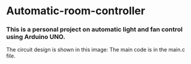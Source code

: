 # Automatic-room-controller
<h3>This is a personal project on automatic light and fan control using Arduino UNO.</h3>
The circuit design is shown in this image:
<src img="Circuit_design_automatic_light.png" />
The main code is in the main.c file.
